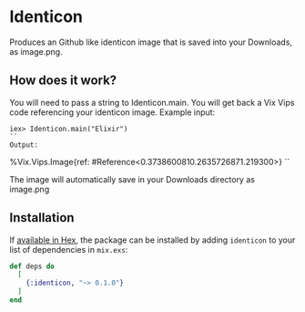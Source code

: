 # Identicon

Produces an Github like identicon image that is saved into your Downloads, as image.png.
  
## How does it work?
  
You will need to pass a string to Identicon.main. You will get back a Vix Vips code referencing your identicon image. Example input: 
```
iex> Identicon.main("Elixir")
``
Output:
```
%Vix.Vips.Image{ref: #Reference<0.3738600810.2635726871.219300>}
``

The image will automatically save in your Downloads directory as image.png 


## Installation

If [available in Hex](https://hex.pm/docs/publish), the package can be installed
by adding `identicon` to your list of dependencies in `mix.exs`:

```elixir
def deps do
  [
    {:identicon, "~> 0.1.0"}
  ]
end
```
